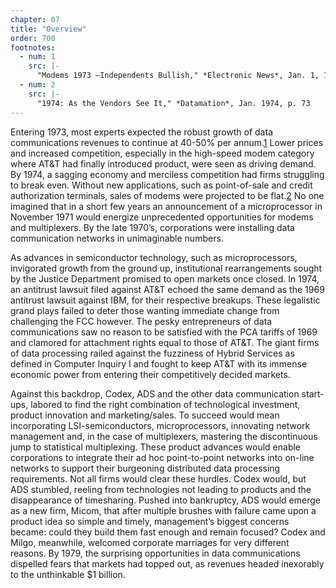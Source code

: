 ```yaml
---
chapter: 07
title: "Overview"
order: 700
footnotes:
  - num: 1 
    src: |-
      "Modems 1973 –Independents Bullish," *Electronic News*, Jan. 1, 1973, p. 25
  - num: 2 
    src: |-
      "1974: As the Vendors See It," *Datamation*, Jan. 1974, p. 73
---
```


Entering 1973, most experts expected the robust growth of data communications revenues to continue at 40-50% per annum.<a name="fnloc1" href="#fn1">1</a>  Lower prices and increased competition, especially in the high-speed modem category where AT&T had finally introduced product, were seen as driving demand. By 1974, a sagging economy and merciless competition had firms struggling to break even. Without new applications, such as point-of-sale and credit authorization terminals, sales of modems were projected to be flat.<a name="fnloc2" href="#fn2">2</a>  No one imagined that in a short few years an announcement of a microprocessor in November 1971 would energize unprecedented opportunities for modems and multiplexers. By the late 1970’s, corporations were installing data communication networks in unimaginable numbers.

As advances in semiconductor technology, such as microprocessors, invigorated growth from the ground up, institutional rearrangements sought by the Justice Department promised to open markets once closed. In 1974, an antitrust lawsuit filed against AT&T echoed the same demand as the 1969 antitrust lawsuit against IBM, for their respective breakups. These legalistic grand plays failed to deter those wanting immediate change from challenging the FCC however. The pesky entrepreneurs of data communications saw no reason to be satisfied with the PCA tariffs of 1969 and clamored for attachment rights equal to those of AT&T. The giant firms of data processing railed against the fuzziness of Hybrid Services as defined in Computer Inquiry I and fought to keep AT&T with its immense economic power from entering their competitively decided markets.

Against this backdrop, Codex, ADS and the other data communication start-ups, labored to find the right combination of technological investment, product innovation and marketing/sales. To succeed would mean incorporating LSI-semiconductors, microprocessors, innovating network management and, in the case of multiplexers, mastering the discontinuous jump to statistical multiplexing. These product advances would enable corporations to integrate their ad hoc point-to-point networks into on-line networks to support their burgeoning distributed data processing requirements. Not all firms would clear these hurdles. Codex would, but ADS stumbled, reeling from technologies not leading to products and the disappearance of timesharing. Pushed into bankruptcy, ADS would emerge as a new firm, Micom, that after multiple brushes with failure came upon a product idea so simple and timely, management’s biggest concerns became: could they build them fast enough and remain focused? Codex and Milgo, meanwhile, welcomed corporate marriages for very different reasons. By 1979, the surprising opportunities in data communications dispelled fears that markets had topped out, as revenues headed inexorably to the unthinkable $1 billion.
